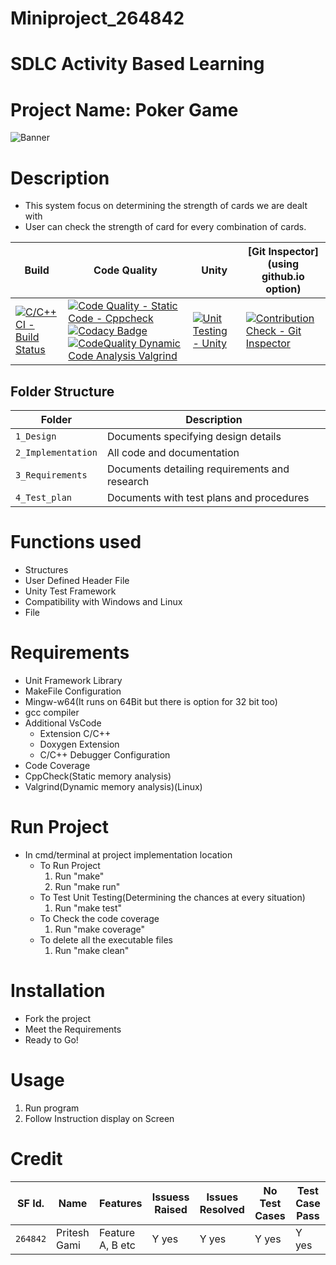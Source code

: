 # Miniproject_264842

# SDLC Activity Based Learning
# Project Name: Poker Game

![Banner](https://github.com/Pritesh51199/miniproject/blob/main/1_Requirements/Cards.png)

# Description
* This system focus on determining the strength of cards we are dealt with
* User can check the strength of card for every combination of cards.

Build | Code Quality | Unity | [Git Inspector](using github.io option) |
-----------------|-----------------|-----------------|-----------------|
[![C/C++ CI - Build Status](https://github.com/Pritesh51199/miniproject/actions/workflows/c-cpp.yml/badge.svg)](https://github.com/Pritesh51199/miniproject/actions/workflows/c-cpp.yml)|[![Code Quality - Static Code - Cppcheck](https://github.com/Pritesh51199/miniproject/actions/workflows/cppcheck.yml/badge.svg)](https://github.com/Pritesh51199/miniproject/actions/workflows/cppcheck.yml)[![Codacy Badge](https://app.codacy.com/project/badge/Grade/a1be445a6525487dad81df49aedd6d91)](https://app.codacy.com/gh/Pritesh51199/miniproject/dashboard?utm_source=github.com&amp;utm_medium=referral&amp;utm_content=Pritesh51199/miniproject&amp;utm_campaign=Badge_Grade)[![CodeQuality Dynamic Code Analysis Valgrind](https://github.com/Pritesh51199/miniproject/actions/workflows/Valgrind_Check.yml/badge.svg)](https://github.com/Pritesh51199/miniproject/actions/workflows/Valgrind_Check.yml)|[![Unit Testing - Unity](https://github.com/Pritesh51199/miniproject/actions/workflows/Unit_testing.yml/badge.svg)](https://github.com/Pritesh51199/miniproject/actions/workflows/Unit_testing.yml)|[![Contribution Check - Git Inspector](https://github.com/Pritesh51199/miniproject/actions/workflows/Gitinspector.yml/badge.svg)](https://github.com/Pritesh51199/miniproject/actions/workflows/Gitinspector.yml)|
 


## Folder Structure
Folder             | Description
-------------------| -----------------------------------------
`1_Design`         | Documents specifying design details
`2_Implementation` | All code and documentation
`3_Requirements`   | Documents detailing requirements and research
`4_Test_plan`      | Documents with test plans and procedures

# Functions used
* Structures
* User Defined Header File
* Unity Test Framework
* Compatibility with Windows and Linux
* File

# Requirements
* Unit Framework Library
* MakeFile Configuration
* Mingw-w64(It runs on 64Bit but there is option for 32 bit too)
* gcc compiler
* Additional VsCode
  * Extension C/C++ 
  * Doxygen Extension
  * C/C++ Debugger Configuration
* Code Coverage
* CppCheck(Static memory analysis)
* Valgrind(Dynamic memory analysis)(Linux)

# Run Project
* In cmd/terminal at project implementation location
	* To Run Project
		1. Run "make"
		2. Run "make run"
	* To Test Unit Testing(Determining the chances at every situation)
		1. Run "make test"
	* To Check the code coverage
		1. Run "make coverage"
	* To delete all the executable files
		1. Run "make clean"


# Installation
* Fork the project
* Meet the Requirements
* Ready to Go!

# Usage
1. Run program
2. Follow Instruction display on Screen

# Credit

SF Id. |  Name   |    Features    | Issuess Raised |Issues Resolved|No Test Cases|Test Case Pass
-------|---------|----------------|----------------|---------------|-------------|--------------
`264842` | Pritesh Gami  | Feature A, B etc    | Y yes     | Y yes   |Y yes   |Y yes     

